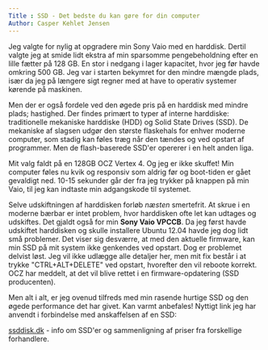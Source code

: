 ```yaml
---
Title : SSD - Det bedste du kan gøre for din computer
Author: Casper Kehlet Jensen
---
```


Jeg valgte for nylig at opgradere min Sony Vaio med en harddisk. Dertil valgte jeg at smide lidt ekstra af min sparsomme pengebeholdning efter en lille fætter på 128 GB. En stor i nedgang i lager kapacitet, hvor jeg før havde omkring 500 GB. Jeg var i starten bekymret for den mindre mængde plads, især da jeg på længere sigt regner med at have to operativ systemer kørende på maskinen.

Men der er også fordele ved den øgede pris på en harddisk med mindre plads; hastighed. Der findes primært to typer af interne harddiske: traditionelle mekaniske harddiske (HDD) og Solid State Drives (SSD). De mekaniske af slagsen udgør den største flaskehals for enhver moderne computer, som stadig kan føles træg når den tændes og ved opstart af programmer. Men de flash-baserede SSD'er opererer i en helt anden liga.

Mit valg faldt på en 128GB OCZ Vertex 4. Og jeg er ikke skuffet! Min computer føles nu kvik og responsiv som aldrig før og boot-tiden er gået gevaldigt ned. 10-15 sekunder går der fra jeg trykker på knappen på min Vaio, til jeg kan indtaste min adgangskode til systemet.

Selve udskiftningen af harddisken forløb *næsten* smertefrit. At skrue i en moderne bærbar er intet problem, hvor harddisken ofte let kan udtages og udskiftes. Det gjaldt også for min **Sony Vaio VPCCB**. Da jeg først havde udskiftet harddisken og skulle installere Ubuntu 12.04 havde jeg dog lidt små problemer. Det viser sig desværre, at med den aktuelle firmware, kan min SSD på mit system ikke genkendes ved opstart. Dog er problemet delvist løst. Jeg vil ikke udlægge alle detaljer her, men mit fix består i at trykke "CTRL+ALT+DELETE" ved opstart, hvorefter den vil reboote korrekt. OCZ har meddelt, at det vil blive rettet i en firmware-opdatering (SSD producenten).

Men alt i alt, er jeg ovenud tilfreds med min rasende hurtige SSD og den øgede performance det har givet. Kan varmt anbefales! Nyttigt link jeg har anvendt i forbindelse med anskaffelsen af en SSD:

[ssddisk.dk](http://ssddisk.dk/) - info om SSD'er og sammenligning af priser fra forskellige forhandlere.